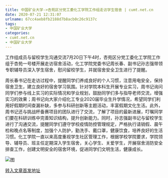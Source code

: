 ```yaml
---
title: 中国矿业大学->杏苑区分党工委化工学院工作组走访学生宿舍 | cumt.net.cn
date: 2020-07-21 12:31:07
urlname: 67cc4aeb8fb2188d7b8acb0c26c9137c
tags: 
- 中国矿业大学
categories:
- cumt.net.cn
- 中国矿业大学
---
```

工作组成员与留校学生沟通交流7月20日下午4时，杏苑区分党工委化工学院工作组于杏苑一号楼开展走访宿舍活动，化工学院党委书记周长春、副书记孙志强带领专职辅导员深入学生宿舍，慰问留校学生，并就宿舍安全卫生进行了提醒。

周长春书记在走访过程中，提醒同学们养成良好的个人习惯，注意用电安全，保持宿舍卫生，建立良好的宿舍学习氛围。针对学院本科生开展专业实习，周书记询问同学们参与线上实习的实际情况和学业规划，鼓励同学们多与指导老师交流，增强实习的效果；周书记向大家介绍化工专业2020届毕业生升学情况，希望同学们利用好假期时间查漏补缺，多参与科研创新等主题活动，丰富假期文化生活。此外，周书记还与挑战杯备赛项目的团队进行了交流，了解了项目的最新进展，叮嘱同学们要在科研训练中完善知识结构，提升创新能力。同时，孙志强副书记与留校学生进行了沟通交流，提醒同学们遵守学校疫情防控管理规定，严格执行请销假、晨午检和晚点名等制度，加强个人防护，勤洗手、戴口罩，健康饮食，培养良好的生活习惯。化工学院一直以来高度重视学生社区管理工作，根据学校学院要求，学院领导、辅导员、班主任定期深入学生宿舍，关心学生、关爱学生，开展宿舍消防安全排查工作，创建文明安全的宿舍环境，促进同学们文明生活，健康成长。

![图](http://xwzx.cumt.edu.cn/_upload/article/images/48/66/418053f94173bc0ce6b9adfe4ebf/c57d6b79-83ad-4aa4-bf7a-d923adbd8b5e.jpg)

[转入文章首发地址](http://xwzx.cumt.edu.cn/ba/87/c523a572039/page.htm)